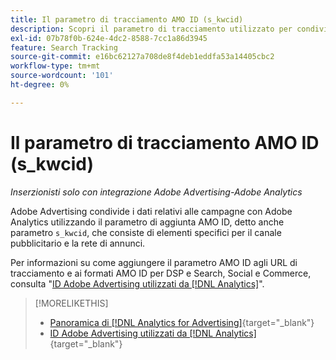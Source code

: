 ```yaml
---
title: Il parametro di tracciamento AMO ID (s_kwcid)
description: Scopri il parametro di tracciamento utilizzato per condividere i dati degli Adobi Advertising con Adobe Analytics.
exl-id: 07b78f0b-624e-4dc2-8588-7cc1a86d3945
feature: Search Tracking
source-git-commit: e16bc62127a708de8f4deb1eddfa53a14405cbc2
workflow-type: tm+mt
source-wordcount: '101'
ht-degree: 0%

---
```


# Il parametro di tracciamento AMO ID (s_kwcid)

*Inserzionisti solo con integrazione Adobe Advertising-Adobe Analytics*

Adobe Advertising condivide i dati relativi alle campagne con Adobe Analytics utilizzando il parametro di aggiunta AMO ID, detto anche parametro `s_kwcid`, che consiste di elementi specifici per il canale pubblicitario e la rete di annunci.

Per informazioni su come aggiungere il parametro AMO ID agli URL di tracciamento e ai formati AMO ID per DSP e Search, Social e Commerce, consulta &quot;[ID Adobe Advertising utilizzati da [!DNL Analytics]](/help/integrations/analytics/ids.md#amo-id)&quot;.

>[!MORELIKETHIS]
>
>* [Panoramica di [!DNL Analytics for Advertising]](/help/integrations/analytics/overview.md){target="_blank"}
>* [ID Adobe Advertising utilizzati da [!DNL Analytics]](/help/integrations/analytics/ids.md#amo-id){target="_blank"}
